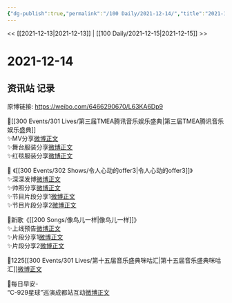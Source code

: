 ```yaml
---
{"dg-publish":true,"permalink":"/100 Daily/2021-12-14/","title":"2021-12-14","created":"2022-12-23T10:46:52.000+08:00","updated":"2023-02-26T00:50:16.000+08:00"}
---
```



<< [[2021-12-13\|2021-12-13]] | [[100 Daily/2021-12-15\|2021-12-15]] >>

# 2021-12-14

## 资讯站 记录

原博链接: https://weibo.com/6466290670/L63KA6Dp9

🌸[[300 Events/301 Lives/第三届TMEA腾讯音乐娱乐盛典\|第三届TMEA腾讯音乐娱乐盛典]]  
✨MV分享[微博正文](https://m.weibo.cn/6466290670/4714347232756571)  
✨舞台服装分享[微博正文](https://m.weibo.cn/6466290670/4714254153024722)  
✨红毯服装分享[微博正文](https://m.weibo.cn/6466290670/4714252512790108)

🌸 《[[300 Events/302 Shows/令人心动的offer3\|令人心动的offer3]]》  
✨深深发博[微博正文](https://m.weibo.cn/6466290670/4714403448225949)  
✨帅照分享[微博正文](https://m.weibo.cn/6466290670/4714308379869622)  
✨节目片段分享1[微博正文](https://m.weibo.cn/6466290670/4714300281716837)  
✨节目片段分享2[微博正文](https://m.weibo.cn/6466290670/4714405206689459)

🌸新歌《[[200 Songs/像鸟儿一样\|像鸟儿一样]]》  
✨上线预告[微博正文](https://m.weibo.cn/6466290670/4714409803385014)  
✨片段分享1[微博正文](https://m.weibo.cn/6466290670/4714356544115131)  
✨片段分享2[微博正文](https://m.weibo.cn/6466290670/4714360554131355)

🌸1225[[300 Events/301 Lives/第十五届音乐盛典咪咕汇\|第十五届音乐盛典咪咕汇]][微博正文](https://m.weibo.cn/6466290670/4714256316498959)

🌄每日早安-  
“C-929星球”巡演成都站互动[微博正文](https://m.weibo.cn/6466290670/4714215513786231)
